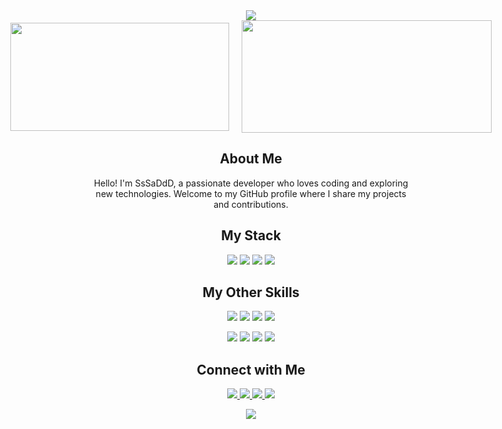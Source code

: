 <div align="center">
  <img src="https://capsule-render.vercel.app/api?type=waving&color=6A0DAD&height=200&section=header&text=Welcome%20to%20my%20GitHub!&fontSize=40&fontColor=ffffff" />
</div>

<div style="display: flex; justify-content: center; align-items: center; gap: 20px;">
  <img width="350" height="173" src="https://github-readme-stats.vercel.app/api/top-langs/?username=SsSaDdD&theme=tokyonight&hide_border=true&include_all_commits=true&count_private=true&layout=compact" />
  <img width="400" height="180" src="https://github-readme-stats.vercel.app/api?username=SsSaDdD&theme=tokyonight&hide_border=true&include_all_commits=true&count_private=true" />
</div>

<div>
  <h2 align="center">About Me</h2>
  <p align="center">
    Hello! I'm SsSaDdD, a passionate developer who loves coding and exploring new technologies. Welcome to my GitHub profile where I share my projects and contributions.
  </p>
</div>

<div align="center">
    <h2 align="center">My Stack</h2>
    <div>
            <img src="https://img.shields.io/badge/C++-00599C?style=for-the-badge&logo=cplusplus&logoColor=white" />
            <img src="https://img.shields.io/badge/C%23-239120?style=for-the-badge&logo=csharp&logoColor=white" />
            <img src="https://img.shields.io/badge/Rust-000000?style=for-the-badge&logo=rust&logoColor=white" />
            <img src="https://img.shields.io/badge/python-3670A0?style=for-the-badge&logo=python&logoColor=ffdd54" />
    </div>

</div>

<div>
  <h2 align="center">My Other Skills</h2>
    <p align="center">
    <img src="https://img.shields.io/badge/java-%23ED8B00.svg?style=for-the-badge&logo=openjdk&logoColor=white" />
    <img src="https://img.shields.io/badge/PHP-777BB4?style=for-the-badge&logo=php&logoColor=white" />
    <img src="https://img.shields.io/badge/C-A8B9CC?style=for-the-badge&logo=c&logoColor=black" />
    <img src="https://img.shields.io/badge/Pascal-0096D8?style=for-the-badge&logoColor=white" />
  </p>
  <p align="center">
    <img src="https://img.shields.io/badge/JavaScript-F7DF1E?style=for-the-badge&logo=javascript&logoColor=black" />
    <img src="https://img.shields.io/badge/TypeScript-3178C6?style=for-the-badge&logo=typescript&logoColor=white" />
    <img src="https://img.shields.io/badge/HTML-E34F26?style=for-the-badge&logo=html5&logoColor=white" />
    <img src="https://img.shields.io/badge/CSS-1572B6?style=for-the-badge&logo=css3&logoColor=white" />
  </p>
</div>

<div>
  <h2 align="center">Connect with Me</h2>
  <p align="center">
    <a href="mailto:romarig33@gmail.com" target="_blank">
      <img src="https://img.shields.io/badge/Email-D14836?style=for-the-badge&logo=gmail&logoColor=white" />
    </a>
    <a href="https://t.me/s_s_a_d_d" target="_blank">
      <img src="https://img.shields.io/badge/Telegram-26A5E4?style=for-the-badge&logo=telegram&logoColor=white" />
    </a>
    <a href="https://www.instagram.com/s_s_a_d_d" target="_blank">
      <img src="https://img.shields.io/badge/Instagram-E4405F?style=for-the-badge&logo=instagram&logoColor=white" />
    </a>
    <a href="https://discordapp.com/users/ssadd." target="_blank">
      <img src="https://img.shields.io/badge/Discord-5865F2?style=for-the-badge&logo=discord&logoColor=white" />
    </a>
  </p>
</div>

<div align="center">
  <img src="https://capsule-render.vercel.app/api?type=waving&color=6A0DAD&height=100&section=footer" />
</div>
